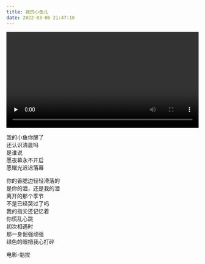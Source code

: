 ```yaml
---
title: 我的小鱼儿
date: 2022-03-06 21:47:10
---
```



<video width='100%' preload="none" controls="controls" src="https://blog-staryu-cn.oss-cn-shanghai.aliyuncs.com/2022/blog-video/2022-%E6%88%91%E7%9A%84%E5%B0%8F%E9%B1%BC%E5%84%BF.mp4" ></video>

<!-- truncate -->

我的小鱼你醒了  
还认识清晨吗  
是谁说  
愿夜幕永不开启  
愿曙光迟迟落幕

你的香腮边轻轻滑落的  
是你的泪，还是我的泪  
离开的那个季节  
不是已经哭过了吗  
我的指尖还记忆着  
你慌乱心跳  
初次相遇时  
那一身倔强顽强  
绿色的眼把我心打碎

电影-魁拔